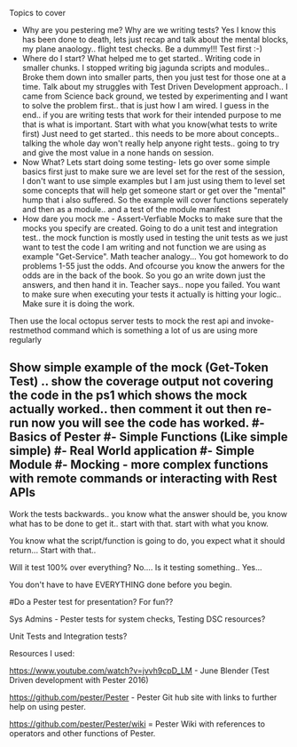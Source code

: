 
Topics to cover

- Why are you pestering me? Why are we writing tests?  Yes I know this has been done to death, lets just recap and talk about the mental blocks, my plane anaology.. flight test checks. Be a dummy!!! Test first :-)
- Where do I start? What helped me to get started..  Writing code in smaller chunks.  I stopped writing big jagunda scripts and modules.. Broke them down into smaller parts, then you just test for those one at a time.  Talk about my struggles with Test Driven Development approach..  I came from Science back ground, we tested by experimenting and I want to solve the problem first.. that is just how I am wired.  I guess in the end.. if you are writing tests that work for their intended purpose to me that is what is important.   Start with what you know(what tests to write first) Just need to get started.. this needs to be more about concepts.. talking the whole day won't really help anyone right tests.. going to try and give the most value in a none hands on session.
- Now What? Lets start doing some testing- lets go over some simple basics first just to make sure we are level set for the rest of the session, I don't want to use simple examples but I am just using them to level set some concepts that will help get someone start or get over the "mental" hump that i also suffered.  So the example will cover functions seperately and then as a module.. and a test of the module manifest
- How dare you mock me - Assert-Verfiable Mocks to make sure that the mocks you specify are created. Going to do a unit test and integration test.. the mock function is mostly used in testing the unit tests as we just want to test the code I am writing and not function we are using as example "Get-Service".  Math teacher analogy... You got homework to do problems 1-55 just the odds.  And ofcourse you know the anwers
for the odds are in the back of the book.  So you go an write down just the answers, and then hand
it in.  Teacher says.. nope you failed.  You want to make sure when executing your tests
it actually is hitting your logic.. Make sure it is doing the work.

Then use the local octopus server tests to mock the rest api and invoke-restmethod command which is something a lot of us are using more regularly

Show simple example of the mock (Get-Token Test) .. show the coverage output not covering the code in the ps1 which shows the mock actually worked.. then comment it out then re-run now you will see the code has worked.
#- Basics of Pester
#- Simple Functions (Like simple simple)
#- Real World application
#- Simple Module
#- Mocking - more complex functions with remote commands or interacting with Rest APIs
- 

Work the tests backwards.. you know what the answer should be, you know what has to be done to get it..
start with that.  start with what you know.

You know what the script/function is going to do, you expect what it should return... Start with that..

Will it test 100% over everything?  No....  Is it testing something.. Yes...

You don't have to have EVERYTHING done before you begin.

#Do a Pester test for presentation?  For fun??

Sys Admins - Pester tests for system checks, Testing DSC resources?

Unit Tests and Integration tests?

Resources I used:

https://www.youtube.com/watch?v=jvvh9cpD_LM - June Blender (Test Driven development with Pester 2016)

https://github.com/pester/Pester - Pester Git hub site with links to further help on using pester.

https://github.com/pester/Pester/wiki = Pester Wiki with references to operators and other functions of Pester.







